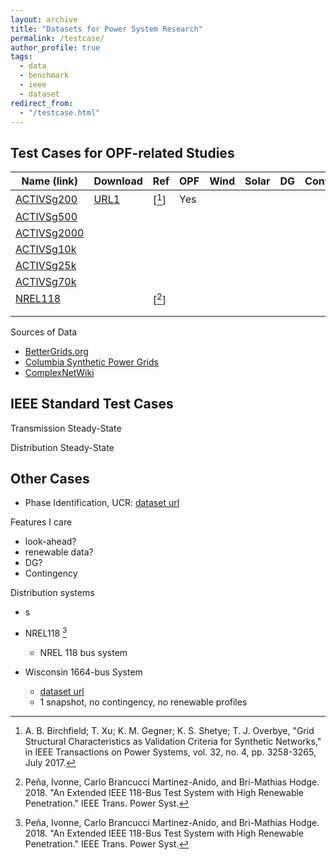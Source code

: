 ```yaml
---
layout: archive
title: "Datasets for Power System Research"
permalink: /testcase/
author_profile: true
tags:
  - data
  - benchmark
  - ieee
  - dataset
redirect_from: 
  - "/testcase.html"
---
```


## Test Cases for OPF-related Studies

| Name (link) | Download | Ref | OPF | Wind | Solar | DG | Contingency | TS | GMD | PWDS | PMU |Others | Notes |
|-------------|----------|-----|-----|----|-----|------|-----|------|-------|----|--------|-------|-------|
| [ACTIVSg200](https://electricgrids.engr.tamu.edu/electric-grid-test-cases/activsg200/) | [URL1](https://db.bettergrids.org/bettergrids/handle/1001/437) | [[^birchfield2017]]  | Yes |    |     |      |     | Yes |       |    |        |       |  |
| [ACTIVSg500](https://electricgrids.engr.tamu.edu/electric-grid-test-cases/activsg500/) |          |     |     |    |     |      |     |      |       |    |        |       |  |
| [ACTIVSg2000](https://electricgrids.engr.tamu.edu/electric-grid-test-cases/activsg2000/) |          |     |     |    |     |      |     |      |       |    |        |       |  |
| [ACTIVSg10k](https://electricgrids.engr.tamu.edu/electric-grid-test-cases/activsg10k/) |          |     |     |    |     |      |     |      |       |    |        |       |  |
| [ACTIVSg25k](https://electricgrids.engr.tamu.edu/electric-grid-test-cases/activsg25k/) |          |     |     |    |     |      |     |      |       |    |        |       |  |
| [ACTIVSg70k](https://electricgrids.engr.tamu.edu/electric-grid-test-cases/activsg70k/) |          |     |     |    |     |      |     |      |  |    |  |       |  |
| [NREL118](ss) |          | [[^pena2019]]  |     |    |     |      |     |      |       |    |        |       |  |
|             |          |     |     |    |     |      |     |      |       |    |        |       |  |
|             |          |     |     |    |     |      |     |      |       |    |        |       |  |


Sources of Data
- [BetterGrids.org](https://db.bettergrids.org/)
- [Columbia Synthetic Power Grids](https://wimnet.ee.columbia.edu/portfolio/synthetic-power-grids-data-sets/)
- [ComplexNetWiki](https://github.com/ComplexNetTSP/ComplexNetWiki/wiki/PowerGrid-datasets)

## IEEE Standard Test Cases
Transmission Steady-State

Distribution Steady-State


## Other Cases
- Phase Identification, UCR: [dataset url](https://item.bettergrids.org/handle/1001/536)

Features I care
- look-ahead?
- renewable data?
- DG?
- Contingency

Distribution systems
- s

- NREL118  [^pena2019] 
	- NREL 118 bus system
- Wisconsin 1664-bus System
	- [dataset url](https://db.bettergrids.org/bettergrids/handle/1001/424)
	- 1 snapshot, no contingency, no renewable profiles 

[^pena2019]: Peña, Ivonne, Carlo Brancucci Martinez-Anido, and Bri-Mathias Hodge. 2018. "An Extended IEEE 118-Bus Test System with High Renewable Penetration." IEEE Trans. Power Syst.

[^birchfield2017]: A. B. Birchfield; T. Xu; K. M. Gegner; K. S. Shetye; T. J. Overbye, "Grid Structural Characteristics as Validation Criteria for Synthetic Networks," in IEEE Transactions on Power Systems, vol. 32, no. 4, pp. 3258-3265, July 2017.